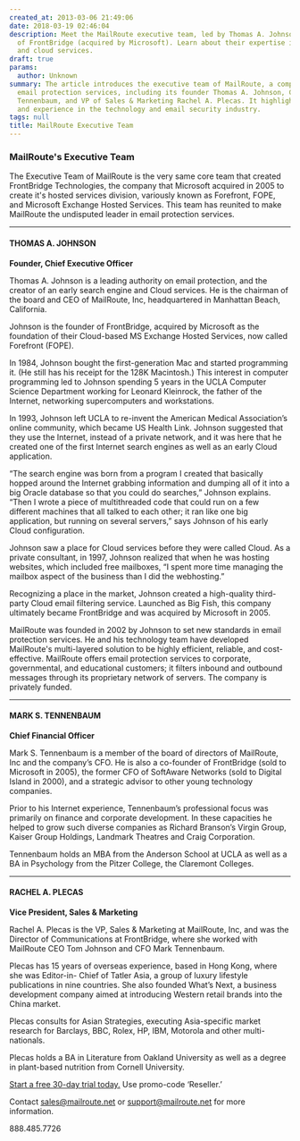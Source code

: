 ```yaml
---
created_at: 2013-03-06 21:49:06
date: 2018-03-19 02:46:04
description: Meet the MailRoute executive team, led by Thomas A. Johnson, the founder
  of FrontBridge (acquired by Microsoft). Learn about their expertise in email protection
  and cloud services.
draft: true
params:
  author: Unknown
summary: The article introduces the executive team of MailRoute, a company providing
  email protection services, including its founder Thomas A. Johnson, CFO Mark S.
  Tennenbaum, and VP of Sales & Marketing Rachel A. Plecas. It highlights their backgrounds
  and experience in the technology and email security industry.
tags: null
title: MailRoute Executive Team
---
```



### MailRoute's Executive Team

The Executive Team of MailRoute is the very same core team that created
FrontBridge Technologies, the company that Microsoft acquired in 2005 to
create it's hosted services division, variously known as Forefront, FOPE, and
Microsoft Exchange Hosted Services. This team has reunited to make MailRoute
the undisputed leader in email protection services.

* * *

#### THOMAS A. JOHNSON

**Founder, Chief Executive Officer**

Thomas A. Johnson is a leading authority on email protection, and the creator
of an early search engine and Cloud services. He is the chairman of the board
and CEO of MailRoute, Inc, headquartered in Manhattan Beach, California.

Johnson is the founder of FrontBridge, acquired by Microsoft as the foundation
of their Cloud-based MS Exchange Hosted Services, now called Forefront (FOPE).

In 1984, Johnson bought the first-generation Mac and started programming it.
(He still has his receipt for the 128K Macintosh.) This interest in computer
programming led to Johnson spending 5 years in the UCLA Computer Science
Department working for Leonard Kleinrock, the father of the Internet,
networking supercomputers and workstations.

In 1993, Johnson left UCLA to re-invent the American Medical Association’s
online community, which became US Health Link. Johnson suggested that they use
the Internet, instead of a private network, and it was here that he created
one of the first Internet search engines as well as an early Cloud
application.

“The search engine was born from a program I created that basically hopped
around the Internet grabbing information and dumping all of it into a big
Oracle database so that you could do searches,” Johnson explains. “Then I
wrote a piece of multithreaded code that could run on a few different machines
that all talked to each other; it ran like one big application, but running on
several servers,” says Johnson of his early Cloud configuration.

Johnson saw a place for Cloud services before they were called Cloud. As a
private consultant, in 1997, Johnson realized that when he was hosting
websites, which included free mailboxes, “I spent more time managing the
mailbox aspect of the business than I did the webhosting.”

Recognizing a place in the market, Johnson created a high-quality third-party
Cloud email filtering service. Launched as Big Fish, this company ultimately
became FrontBridge and was acquired by Microsoft in 2005.

MailRoute was founded in 2002 by Johnson to set new standards in email
protection services. He and his technology team have developed MailRoute's
multi-layered solution to be highly efficient, reliable, and cost-effective.
MailRoute offers email protection services to corporate, governmental, and
educational customers; it filters inbound and outbound messages through its
proprietary network of servers. The company is privately funded.

* * *

#### MARK S. TENNENBAUM

**Chief Financial Officer**

Mark S. Tennenbaum is a member of the board of directors of MailRoute, Inc and
the company’s CFO. He is also a co-founder of FrontBridge (sold to Microsoft
in 2005), the former CFO of SoftAware Networks (sold to Digital Island in
2000), and a strategic advisor to other young technology companies.

Prior to his Internet experience, Tennenbaum’s professional focus was
primarily on finance and corporate development. In these capacities he helped
to grow such diverse companies as Richard Branson’s Virgin Group, Kaiser Group
Holdings, Landmark Theatres and Craig Corporation.

Tennenbaum holds an MBA from the Anderson School at UCLA as well as a BA in
Psychology from the Pitzer College, the Claremont Colleges.

* * *

#### RACHEL A. PLECAS

**Vice President, Sales & Marketing**

Rachel A. Plecas is the VP, Sales & Marketing at MailRoute, Inc, and was the
Director of Communications at FrontBridge, where she worked with MailRoute CEO
Tom Johnson and CFO Mark Tennenbaum.

Plecas has 15 years of overseas experience, based in Hong Kong, where she was
Editor-in- Chief of Tatler Asia, a group of luxury lifestyle publications in
nine countries. She also founded What’s Next, a business development company
aimed at introducing Western retail brands into the China market.

Plecas consults for Asian Strategies, executing Asia-specific market research
for Barclays, BBC, Rolex, HP, IBM, Motorola and other multi-nationals.

Plecas holds a BA in Literature from Oakland University as well as a degree in
plant-based nutrition from Cornell University.

[Start a free 30-day trial today.](http://mailroute.net/signup.html) Use
promo-code ‘Reseller.’

Contact [sales@mailroute.net](mailto:sales@mailroute.net) or
[support@mailroute.net](mailto:support@mailroute.net) for more information.

888.485.7726

